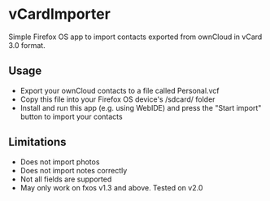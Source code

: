 vCardImporter
=============

Simple Firefox OS app to import contacts exported from ownCloud in vCard 3.0 format.

Usage
-----

- Export your ownCloud contacts to a file called Personal.vcf
- Copy this file into your Firefox OS device's /sdcard/ folder
- Install and run this app (e.g. using WebIDE) and press the "Start import" button to import your contacts

Limitations
-----------

- Does not import photos
- Does not import notes correctly
- Not all fields are supported
- May only work on fxos v1.3 and above. Tested on v2.0
 

